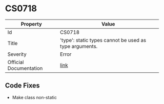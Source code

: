 # CS0718

| Property               | Value                                                             |
| ---------------------- | ----------------------------------------------------------------- |
| Id                     | CS0718                                                            |
| Title                  | 'type': static types cannot be used as type arguments\.           |
| Severity               | Error                                                             |
| Official Documentation | [link](http://docs.microsoft.com/en-us/dotnet/csharp/misc/cs0718) |

## Code Fixes

* Make class non\-static
